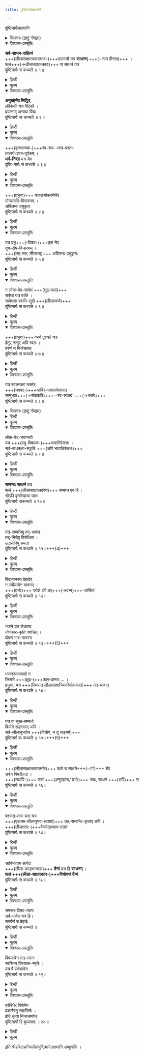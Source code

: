```yaml
---
title: पुष्टिमार्गलक्षणानि

---
```

  
पुष्टिमार्गलक्षणानि

<details><summary>विस्तारः (द्रष्टुं नोद्यम्)</summary>

वस्तुतो ऽत्र शुद्ध-पुष्टि-मार्ग-लक्षणानि, न मिश्र-पुष्ट्यादि-लक्षणानि। 
</details>


<details open><summary>विश्वास-प्रस्तुतिः</summary>

**सर्व-साधन-राहित्यं**  
+++(लीलासाक्षात्कारात्मक-)+++फलाप्तौ यत्र **साधनम्** +++(- नाम दीनता)+++ ।  
फलं+++(→लीलासाक्षात्कारः)+++ वा साधनं यत्र  
पुष्टिमार्गः स कथ्यते ॥ १॥
</details>

<details><summary>हिन्दी</summary>

जिस मार्ग में लौकिक तथा अलौकिक सभी साधनों का अभाव  
पूर्ण आनंदरूप श्री कृष्ण की प्राप्ति में साधन रूप है,  
अर्थात सिर्फ दीनता ही जहाँ साधन है,  
एवं जहाँ उसी दीनता के माध्यम से  
फल रूप प्रभु स्वयं साधन बन जाते हैं,  
अर्थात स्वयं कृपा कर जीव के ह्रदय में पधारते हैं,  
जहाँ फल ही साधन है वही शुद्ध पुष्टिभक्ति मार्ग है .
</details>


<details><summary>मूलम्</summary>

सर्वसाधनराहित्यं फलाप्तौ यत्र साधनम् ।  
फलं वा साधनं यत्र पुष्टिमार्गः स कथ्यते ॥ १॥
</details>

<details open><summary>विश्वास-प्रस्तुतिः</summary>

**अनुग्रहेणैव सिद्धिर्**  
लौकिकी यत्र वैदिकी ।  
प्रयत्नाद् अन्यथा विद्मः  
पुष्टिमार्गः सः कथ्यते ॥ २॥
</details>

<details><summary>हिन्दी</summary>

 जिस मार्ग में लौकिक तथा वैदिक सिद्धि प्रभु कृपा से ही प्राप्त होती हैं,प्रभु का आश्रय छोड स्वयं के पुरुषार्थ से उन्हें प्राप्त करने का प्रयत्न करने पर सिर्फ विघ्न ही प्राप्त होते हैं,ऐसा प्रभु का अनन्य आश्रय जिस मार्ग में कहा गया है वही शुद्ध पुष्टिभक्ति मार्ग है,पुष्टिमार्ग में सब कुछ भगवत्कृपाधीन है.
</details>


<details><summary>मूलम्</summary>

अनुग्रहेणैव सिद्धिलौकिकी यत्र वैदिकी ।  
प्रयत्नादन्यथा विद्मः पुष्टिमार्गः सः कथ्यते ॥ २॥
</details>

<details open><summary>विश्वास-प्रस्तुतिः</summary>

+++(कृष्णात्मक-)+++स्व-रूप--मात्र-परता-  
तात्पर्य-ज्ञान-पूर्वकम् ।  
**धर्म-निष्ठा** यत्र चैव  
पुष्टि-मार्गः स कथ्यते ॥ ३॥
</details>

<details><summary>हिन्दी</summary>

जिस मार्ग में शास्त्रों में कहे हुए  
सभी धर्मों का तात्पर्य सिर्फ प्रभु में ही है,  
अर्थात् सभी धर्म प्रभु में ही रहे हुए हैं,  
ऐसा जानकर एवं प्रभु प्राप्ति में बाधा बन ने वाले सभी धर्मों का त्याग कर  
केवल प्रभु में ही निष्ठा रखी जाती है,  
वही शुद्ध पुष्टिभक्तिमार्ग है
</details>


<details><summary>मूलम्</summary>

स्वरूपमात्रपरतातात्पर्यज्ञानपूर्वकम् ।  
धर्मनिष्ठा यत्र चैव पुष्टिमार्गः स कथ्यते ॥ ३॥
</details>

<details open><summary>विश्वास-प्रस्तुतिः</summary>

+++(प्रभुणा)+++ यत्राङ्गीकरणेनैव  
योग्यतादि-विचारणम् ।  
अविलम्बः प्रभुकृतः  
पुष्टिमार्गः स कथ्यते ॥ ४॥
</details>

<details><summary>हिन्दी</summary>

जिस मार्ग में प्रभु जब जीव का अंगीकार करते हैं  
तब जीव की योग्यता का विचार नहीं करते  
सिर्फ स्वयं की इच्छा से ही जीव का अविलम्ब अंगीकार करते हैं,  
जहां सिर्फ प्रभु कृपा ही जीव के अंगीकार में कारण है,  
वही शुद्ध पुष्टिभक्तिमार्ग है
</details>


<details><summary>मूलम्</summary>

यत्राङ्गीकरणेनैव योग्यतादिविचारणम् ।  
अविलम्बः प्रभुकृतः पुष्टिमार्गः स कथ्यते ॥ ४॥
</details>

<details open><summary>विश्वास-प्रस्तुतिः</summary>

यत्र प्रभु+++(-विषय-)+++कृतं नैव  
गुण-दोष-विचारणम् ।  
+++(तत्-तल्-लीलास्व्)+++ अविलम्बः प्रभुकृतः  
पुष्टिमार्गः स कथ्यते ॥ ५॥
</details>

<details><summary>हिन्दी</summary>

जिस मार्ग में प्रभु के गुण एवं दोषों का विचार नहीं किया जाता ,  
(क्योंकि प्रेम यदि गुण-दोषों पर आधारित है तो वह भी गुण के साथ बढेगा और दोष देख कर घटेगा )  
परंतु प्रभु की सभी लीलायें उत्तम ही हैं,  
यही विचार हमेशा मन में रहता है,  
वही मार्ग शुद्ध्पुष्टिभक्ति मार्ग है,इसीलिये जीव को यह विचार हमेशा मन में रखना चाहिये कि सुख एवं दु:ख भी भगवत्कृत हैं,अत: उन्हें आनंद से स्वीकारना चाहिये 
</details>


<details><summary>मूलम्</summary>

यत्र प्रभुकृतं नैव गुणदोषविचारणम् ।  
अविलम्बः प्रभुकृतः पुष्टिमार्गः स कथ्यते ॥ ५॥
</details>

<details open><summary>विश्वास-प्रस्तुतिः</summary>

न लोक-वेद-सापेक्षं +++(क्षुद्र-फलं)+++  
सर्वथा यत्र वर्तते ।  
सापेक्षता स्वामि-सुखे +++(लीलाजन्ये)+++  
पूष्टिमार्गः स कथ्यते ॥ ६॥
</details>

<details><summary>हिन्दी</summary>

जिस मार्ग में सेवक द्वारा  
स्वयं के स्वामी प्रभु के सुख को ही प्रधानता दी जाती है,  
तथा लोक एवं वेद से प्राप्त होने वाले  
किसी भी तरह के फल की अपेक्षा नहीं रखी जाती,  
जहां सिर्फ "तत्सुख" की ही प्रधानता है,वही शुद्ध पुष्टिभक्तिमार्ग है 
</details>


<details><summary>मूलम्</summary>

न लोकवेदसापेक्षं सर्वथा यत्र वर्तते ।  
सापेक्षता स्वामिसुखे पूष्टिमार्गः स कथ्यते ॥ ६॥
</details>

<details open><summary>विश्वास-प्रस्तुतिः</summary>

+++(प्रभुणा)+++ वरणे दृश्यते यत्र  
हेतुर् नाणुर् अपि स्वतः ।  
वरणं च निजेच्छातः  
पुष्टिमार्गः स कथ्यते ॥ ७॥
</details>

<details><summary>हिन्दी</summary>

जिस मार्ग में प्रभु जीव के किसी भी साधन का विचार किये बिना  
सिर्फ उसकी निःसाधनता देख कर  
अपनी इच्छा से उसका अंगीकार करते हैं  
(क्योंकि साधन संपन्नता से अभिमान आता है )  
वही शुद्धपुष्टिभक्तिमार्ग है
</details>


<details><summary>मूलम्</summary>

वरणे दृश्यते यत्र हेतुर्नाणुरपि स्वतः ।  
वरणं च निजेच्छातः पुष्टिमार्गः स कथ्यते ॥ ७॥
</details>

<details open><summary>विश्वास-प्रस्तुतिः</summary>

यत्र स्वतन्त्रता भक्तेर्  
+++(भगवद्-)+++आविर्-भावानपेक्षणात् ।  
सानुभाव+++(→संवादादि)+++--स्व-रूपत्वं +++(→भक्तेः)+++  
पुष्टिमार्गः स कथ्यते ॥ ८॥
</details>

<details><summary>विस्तारः (द्रष्टुं नोद्यम्)</summary>

सानुभावः अस्मिन् सन्दर्भे भगवतः कोपि अस्माभिः सह अलौकिकः संवाद उच्यते। यथा केन सह साक्षाद्वार्ता अथवा स्वप्ने दर्शनदानम्, अथवा स्वप्ने कापि आज्ञा दत्ता, यद्वा कुत्रचित् संकेतमाध्यमेन किञ्चिद् अभिव्यनक्ति ज
इत्यादि।
</details>


<details><summary>हिन्दी</summary>

जिस मार्ग में प्रभु प्रकट होकर रसदान करें  
ऐसी भी अपेक्षा भक्त द्वारा नहीं रखी जाती,  
एवं भगवद् गुणगान द्वारा स्वतंत्र भक्ति की जाती है  
वही शुद्धपुष्टिभक्तिमार्ग है. 

विवरण:-  
भक्ति दो प्रकार की हैं,  
संयोगजन्य एवं विप्रयोगजन्य,  
संयोग भक्ति में प्रभु की भक्त के सन्मुख उपस्थिति आवश्यक है,  
उसमें प्रभु एवं भक्त दोनों परस्पर बंध जाते हैं,  
जब कि विप्रयोग भक्ति में प्रभु भक्त के सन्मुख उपस्थित रहें ऐसा आवश्यक नहीं है,  
इसीलिये इसे स्वतंत्र भक्ति भी कहा गया है,  
संयोग भक्ति में जो लीला हो रही है उसी का अनुभव होता है,  
परंतु विप्रयोग भक्ति में तो प्रभु कृपा से सभी लीलाओं का अनुभव होता है,  
ऐसी विप्रयोग भक्ति जिस मार्ग में है, वही शुद्धपुष्टिभक्तिमार्ग है
</details>


<details><summary>मूलम्</summary>

यत्र स्वतन्त्रता भक्तेराविर्भावानपेक्षणात् ।  
सानुभावस्वरूपत्वं पुष्टिमार्गः स कथ्यते ॥ ८॥
</details>

<details open><summary>विश्वास-प्रस्तुतिः</summary>

लोक-वेद-भयाभावो  
यत्र +++(प्रभु-विषयक-)+++भावातिरेकतः ।  
सर्व-बाधकता-स्फूर्तिः +++(अपि भावातिरेकतः)+++  
पुष्टिमार्गः स कथ्यते ॥ ९॥
</details>

<details><summary>हिन्दी</summary>

जिस मार्ग में प्रभु के प्रति जीव का भाव (प्रेम)  
इतनी उच्च कोटि (व्यसन दशा) पर पहूंच जाता है  
कि फिर उसे लौकिक और वैदिक की जरा भी परवाह नहीं रहती  
इतना ही नहीं -  
बल्कि उसके लिये भगवत्-संबंध-रहित वस्तु मात्र दुःख जनक हो जाती है़,  
ऐसा उच्च कोटि का भगवद्भाव जिस मार्ग में है  
वह शुद्धपुष्टिभक्तिमार्ग है 
</details>


<details><summary>मूलम्</summary>

लोकवेदभयाभावो यत्र भावातिरेकतः ।  
सर्वबाधकतास्फूर्तिः पुष्टिमार्गः स कथ्यते ॥ ९॥
</details>

<details open><summary>विश्वास-प्रस्तुतिः</summary>

**सम्बन्धः साधनं** यत्र  
फलं +++(लीलासाक्षात्कारेण)+++ सम्बन्ध एव हि ।  
सोऽपि कृष्णेच्छया जातः  
पुष्टिमार्गः सकथ्यते ॥ १०॥
</details>

<details><summary>हिन्दी</summary>

जिस मार्ग में प्रभु से सम्बंध होना साधन रूप भी है एवं फल रूप भी.साधनरूप = ब्रह्मसम्बंध एवं फलरूप = प्रभु की लीला का साक्षात्कार.इन साधन एवं फल की प्राप्ति में भी प्रभु की कृपा ही एकमात्र कारण है न कि जीव का प्रयत्न या पुरुषार्थ.ऐसा प्रभु कृपा का माहात्म्य जिस मार्ग में है,वही शुद्धपुष्टिभक्तिमार्ग है.
</details>

<details><summary>मूलम्</summary>

सम्बन्धः साधनं यत्र फलं सम्बन्ध एव हि ।  
सोऽपि कृष्णेच्छया जातः पुष्टिमार्गः सकथ्यते ॥ १०॥
</details>

<details open><summary>विश्वास-प्रस्तुतिः</summary>

तत्-सम्बधिषु तद्-भावस्  
तद्-भिन्नेषु विरोधिता ।  
उदासीनेषु समता  
पुष्टिमार्गः स कथ्यते ॥ ११॥+++(4)+++
</details>

<details><summary>हिन्दी</summary>

जिस मार्ग में प्रभु के जो भक्त हैं, उनसे प्रेम  
एवं जो प्रभु के विरोधी हैं, उनसे विरोध,  
एवं जो प्रभु के प्रति उदासीनता रखते हैं, उनसे उदासीनता ऐसी समता का व्यवहार होता हो,  
अर्थात जहां लौकिक व्यवहार में भी  
प्रभु की ही प्रधानता रखी जाती हो  
वही शुद्धपुष्टिभक्तिमार्ग है.
</details>

<details><summary>मूलम्</summary>

तत्सम्बधिषु तद्भावस्तद्भिन्नेषु विरोधिता ।  
उदासीनेषु समता पुष्टिमार्गः स कथ्यते ॥ ११॥
</details>

<details open><summary>विश्वास-प्रस्तुतिः</summary>

विद्यमानस्य देहादेर्  
न स्वीयत्वेन भावनम् ।  
+++(प्रभोः)+++ परोक्षे ऽपि तद्+++(→प्रभ्व्)+++-अर्थित्वं  
पुष्टिमार्गः स कथ्यते ॥ १२॥
</details>

<details><summary>हिन्दी</summary>

जिस मार्ग में देह, इंद्रिय, इत्यादि में ममता न रखते हुए  
सिर्फ प्रभु सेवा के उद्देश्य से ही उनका पोषण किया जाता है  
एवं विप्रयोग में भी देह इत्यादि की सम्भाल इसलिये रखी जाती है कि  
वह प्रभु दर्शन में सहायक होगी  
जिस मार्ग में जीव की आसक्ति सिर्फ प्रभु में ही केन्द्रित होती है,  
और उसके जीवन का उद्देश्य सिर्फ प्रभु सेवा ही होता है  
वह मार्ग ही शुद्ध पुष्टिभक्तिमार्ग है 
</details>


<details><summary>मूलम्</summary>

विद्यमानस्य देहादेर्न स्वीयत्वेन भावनम् ।  
परोक्षेऽपि तदर्थित्वं पुष्टिमार्गः स कथ्यते ॥ १२॥
</details>

<details open><summary>विश्वास-प्रस्तुतिः</summary>

भजने यत्र सेव्यस्य  
नोपकार-कृतिः क्वचित् ।  
पोषणं भाव-मात्रस्य  
पुष्टिमार्गः स कथ्यते ॥ १३॥+++(5)+++
</details>

<details><summary>हिन्दी</summary>

जिस मार्ग में “मैं प्रभु के लिये इतना कर रहा हूं“ऐसा अहंकार नहीं रखा जाता बल्कि प्रभु ही कृपा करके मेरे भाव का पोषण कर रहे हैं ऐसी भावना ही सतत रहती है | मर्यादा मार्ग में तो प्रभु से भी अपेक्षा रखी जाती है, और पुष्टिमार्ग में तो यही भावना रखी जाती है कि “प्रभु कृपा करके मेरी सेवा का स्वीकार कर रहे हैं“ऐसी दीनता की भावना जहां हमेशा जीव के हृदय में रहती है, वही शुद्धपुष्टिभक्तिमार्ग है
</details>


<details><summary>मूलम्</summary>

भजने यत्र सेव्यस्य नोपकारकृतिः क्वचित् ।  
पोषणं भावमात्रस्य पुष्टिमार्गः स कथ्यते ॥ १३॥
</details>

<details open><summary>विश्वास-प्रस्तुतिः</summary>

भजनस्यापवादो न  
क्रियते +++(क्षुद्र-)+++फल-दानतः … ।  
प्रभुणा, यत्र +++(स्थिरात् लीलासाक्षाच्चिकीर्षात्मकात्)+++ तद्-भावात्  
पुष्टिमार्गः स कथ्यते ॥ १४॥
</details>

<details><summary>हिन्दी</summary>

जिस मार्ग में प्रभु के द्वारा दिये गये फल के कारण  
भक्त द्वारा प्रभु के भजन = सेवा का अपवाद नहीं किया जाता,  
अर्थात् प्रभु की सेवा भक्त जिस प्रकार से  
एवं जिस भाव से कर रहा है  
वैसे ही स्थिर भाव से करता रहता है,  
एवं प्रभु के द्वारा दिये गये कैसे भी फल से  
उस के भाव में फर्क नहीं आता,  
वह उस फल को प्रभु की कृपा ही समझ कर स्वीकार करता है,  
जिस मार्ग में ऐसा शुद्ध एवं दृढ भाव  
भक्त के हृदय में रहता है  
वही शुद्धपुष्टिभक्तिमार्ग है
</details>


<details><summary>मूलम्</summary>

भजनस्यापवादो न क्रियते फलदानतः ।  
प्रभुणा यत्र तद्भावात्पुष्टिमार्गः स कथ्यते ॥ १४॥
</details>

<details open><summary>विश्वास-प्रस्तुतिः</summary>

यत्र वा सुख-सम्बधो  
वियोगे सङ्गमाद् अपि ।  
सर्व-लीलानुभावेन +++(वियोगे, न तु सङ्गमे)+++  
पुष्टिमार्ग सः कथ्यते ॥ १५॥+++(5)+++
</details>

<details><summary>हिन्दी</summary>

जिस मार्ग में प्रभु की वियोग दशा में भी  
उनकी सभी लीलाओं का अनुभव जीव को होने से,  
संयोग से भी अधिक आनंद की अनुभूति होती है,  
क्योंकि संयोग में तो प्रभु की उसी लीला के दर्शन होते हैं  
जो संयोग के समय हो रही है,  
परंतु वियोग में तो जीव प्रभु की जिस लीला का स्मरण करता है,  
उसी लीला के दर्शन उसे होते हैं,  
जिस मार्ग में वियोग में भी आनंद है,  
वही शुद्धपुष्टिभक्तिमार्ग है
</details>


<details><summary>मूलम्</summary>

यत्र वा सुखसम्बधो वियोगे सङ्गमादपि ।  
सर्वलीलानुभावेन पुष्टिमार्ग सः कथ्यते ॥ १५॥
</details>

<details open><summary>विश्वास-प्रस्तुतिः</summary>

+++(लीलासाक्षात्कारात्मके)+++ फले च साधने+++(=??)+++ चैव  
सर्वत्र विपरीतता ।  
+++(तथापि-)+++ फलं +++(अनुग्रहस्य/ प्रभोः)+++ भावः, साधनं +++(अपि)+++ स  
पुष्टिमार्गः स कथ्यते ॥ १६॥
</details>

<details><summary>हिन्दी</summary>

जिस मार्ग में प्रभु की लीला का दर्शन फल रूप है,  
परंतु हृदय में उस लीला के दर्शन का भाव होना साधन दशा है,  
इसलिये साधन एवं फल में विपरीतता दिखाई देती है,  
परंतु हृदय में ऐसा भाव होने में प्रभु कृपा ही साधन है,  
एवं लीला का दर्शन रूपी फल भी प्रभु कृपा से ही प्राप्त होता है,  
अर्थात जिस मार्ग में विपरीतता में भी एकता है,  
अर्थात फल और साधन विपरीत होते हुए भी एक ही हैं,  
ऐसा विलक्षण मार्ग पुष्टिभक्तिमार्ग है.
</details>


<details><summary>मूलम्</summary>

फले च साधने चैव सर्वत्र विपरीतता ।  
फलाभावः साधनस्य पुष्टिमार्गः स कथ्यते ॥ १६॥
</details>

<details open><summary>विश्वास-प्रस्तुतिः</summary>

पश्चात्-तापः सदा यत्र  
+++(एकतम-लीलानुभव-रूपायां)+++ तत्-सम्बन्धि-कृताव् अपि ।  
+++(लीलान्तर-)+++वैन्योद्भावाय सततं  
पुष्टिमार्गः स कथ्यते ॥ १७॥
</details>

<details><summary>हिन्दी</summary>

जिस मार्ग में प्रभु की सभी लीलाओं का अनुभव होते हुए भी  
अपनी दीनता को जागृत करने के लिये  
भक्त सदैव ( प्रभु की अन्य लीलाओं से वंचित रहने के कारण ) पश्चात्ताप किया करता है,  

गोपियां भी प्रभु की माखन चोरी इत्यादि लीलाओं के दर्शन करते हुए भी  
गौ चारण लीला के दर्शन से वंचित रहने के कारण पश्चाताप करती थीं.  

दीनता से जीव में निःसाधनता आती है,  
और निःसाधन जीव पर प्रभु अवश्य ही कृपा करते हैं.  
ऐसी दीनता की प्रमुखता जिस मार्ग में है,  
वही शुद्धपुष्टिभक्तिमार्ग है. 
</details>


<details><summary>मूलम्</summary>

पश्चात्तापः सदा यत्र तत्सम्बन्धिकृतावपि ।  
वैन्योद्भावाय सततं पुष्टिमार्गः स कथ्यते ॥ १७॥
</details>

<details open><summary>विश्वास-प्रस्तुतिः</summary>

आविर्भावाय सापेक्षं  
+++(लीला-काङ्क्षात्मकं)+++ **दैन्यं** यत्र हि **साधनम्** ।  
**फलं +++(लीला-साक्षात्कार-)+++वियोगजं दैन्यं**  
पुष्टिमार्गः स कथ्यते ॥ १८॥
</details>

<details><summary>हिन्दी</summary>

जिस मार्ग में भगवद्दर्शन से पहले  
भक्त को होने वाला दैन्य  
भगवद्दर्शन का निरपेक्ष साधन है,  
निरपेक्ष इसलिये कि भक्त जो दीनता पूर्वक भक्ति-सेवा करता है,  
वहां तो उसे प्रभु के दर्शन की भी अपेक्षा नहीं है,  
उसे तो सिर्फ तत्-सुख की ही भावना है,  

प्रभु भक्त की दीनता और निरपेक्षता से प्रसन्न हो कर  
उसे स्वानुभव कराते हैं,
परंतु स्वानुभव के पश्चात्  
भक्त को प्रभु का जो वियोग होता है,  
उससे उत्पन्न होने वाली दीनता फल है,  

क्योंकि संयोग मान को जन्म देता है  
और वियोग दीनता को,  
और उस विरह जन्य दैन्य के कारण ही  
प्रभु कृपा करते हैं,  
इसीलिये विरह जन्य दीनता फल रूप है,  
ऐसे दीनता के दो प्रकार  
जिस मार्ग में हैं  
वह शुद्धपुष्टिभक्तिमार्ग है
</details>


<details><summary>मूलम्</summary>

आविर्भावाय सापेक्षं दैन्यं यत्र हि साधनम् ।  
फलं वियोगजं दैन्यं पुष्टिमार्गः स कथ्यते ॥ १८॥
</details>


<details open><summary>विश्वास-प्रस्तुतिः</summary>

समस्त-विषय-त्यागः  
सर्व-भावेन यत्र हि।  
समर्पणं च देहादेः  
पुष्टिमार्गः स कथ्यते ॥  
</details>

<details><summary>हिन्दी</summary>

जिस मार्ग में भक्त द्वारा समस्त विषयों का त्याग कर दिया जाता है, (विषय से यहां लौकिक विषय मतलब है ) अर्थात घर,परिवार,द्रव्य,धंधा इत्यादि सभी लौकिक विषयों से आसक्ति हटा कर सिर्फ प्रभु में ही उसे लगाया जाता है,और बाकि सभी कार्य सिर्फ कर्तव्य भावना से ही किये जाते हैं. ऐसा ही देह के विषय में भी है, कि देह का उपयोग सिर्फ प्रभु सेवार्थ ही किया जाता है, बाकि उसका उपयोग सिर्फ कर्तव्य भावना से ही किया जाता है. ऐसा समस्त विषयों और देह का जिस मार्ग में सर्वात्मना समर्पण सिर्फ प्रभु सेवार्थ ही कहा गया है, वह शुद्धपुष्टिभक्तिमार्ग है.
</details>


<details><summary>मूलम्</summary>

समस्तविषयत्यागः सर्वभावेन यत्र हि।
समर्पणं च देहादेः पुष्टिमार्गः स कथ्यते॥  
+++(क्वचिन् न विद्यते ऽसौ। )+++
</details>


<details open><summary>विश्वास-प्रस्तुतिः</summary>

विषयत्वेन तत्-त्यागः  
स्वस्मिन् विषयाता-स्मृतेः ।  
यत्र वै सर्वभावेन  
पुष्टिमार्गः स कथ्यते ॥ १९॥
</details>

<details><summary>हिन्दी</summary>

जिस मार्ग में भक्त द्वारा विषयों का  
विषय के रूप में त्याग किया जाता है,  
तथा उन्हें भगवदीय (वे भगवान के हैं ) के रूप में गृहीत किया जाता है,  
अर्थात विषयों में ममता न रखते हुए,  
वे प्रभु के ही हैं,  
इस रूप में उनका ग्रहण है.  

एवं जहां प्रभु के द्वारा भक्त का स्मरण किया जाता है,  
( जब प्रभु भक्त का स्मरण करते हैं  
तब उसकी भक्ति=सेवा सफल होती है ).  
यह विलक्षणता जिस मार्ग में है,वह शुद्धपुष्टिभक्तिमार्ग है 
</details>


<details><summary>मूलम्</summary>

विषयत्वेन तत्त्यागः स्वस्मिन् विषयातास्मृतेः ।  
यत्र वै सर्वभावेन पुष्टिमार्गः स कथ्यते ॥ १९॥
</details>

<details open><summary>विश्वास-प्रस्तुतिः</summary>

एवंविधैर् विशेषेण  
प्रकारैस्तु सदाश्रितैः ।  
हृदि धृत्वा निजाचार्यान्  
पुष्टिमार्गो हि बुध्यताम् ॥ २०॥
</details>

<details><summary>हिन्दी</summary>

अब श्री हरिरायजी उपसंहार करते हैं कि, भगवदाश्रित जीवों को,जो विशेषतायें इस ग्रंथ में बताई गई हैं, उससे युक्त जो पुष्टिमार्ग है, उसे एवं श्री वल्लभ को सदैव हृदय में धारण करना चाहिये एवं उनका माहात्म्य समझना चाहिये. तभी उनके जीवन की सार्थकता है. 
</details>


<details><summary>मूलम्</summary>

एवंविधैर्विशेषेण प्रकारैस्तु सदाश्रितैः ।  
हृदि धृत्वा निजाचार्यान्पुष्टिमार्गो हि बुध्यताम् ॥ २०॥
</details>  
  
इति श्रीहरिदासनिरूपितपुष्टिमार्गलक्षणानि सम्पूर्णानि ।  
